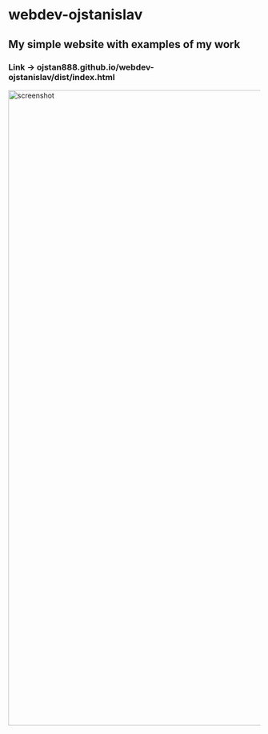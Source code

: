 # webdev-ojstanislav
## My simple website with examples of my work

### Link -> ojstan888.github.io/webdev-ojstanislav/dist/index.html

<img width="1270" alt="screenshot" src="https://user-images.githubusercontent.com/59839668/123982222-82bdd700-d9cb-11eb-9e1c-16c5e190cb8f.png">
